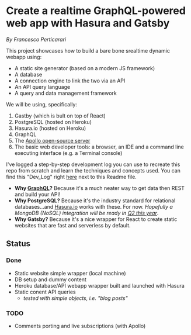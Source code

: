 # Create a realtime GraphQL-powered web app with Hasura and Gatsby #

*By Francesco Perticarari*

This project showcases how to build a bare bone srealtime dynamic webapp using:
* A static site generator (based on a modern JS framework)
* A database
* A connection engine to link the two via an API
* An API query language
* A query and data management framework

We will be using, specifically:
1. Gastby (which is bult on top of React)
2. PostgreSQL (hosted on Heroku)
3. Hasura.io (hosted on Heroku)
4. GraphQL
5. The [Apollo open-source server](https://www.apollographql.com/docs/intro/platform)
5. The basic web developer tools: a browser, an IDE and a command line executing interface (e.g. a Terminal console)

I've logged a step-by-step development log you can use to recreate this repo from scratch and learn the techniques and concepts used. You can find this "Dev_Log" right [here](Dev_Log.md) next to this Readme file.

* **Why [GraphQL](https://graphql.org/)?** Because it's a much neater way to get data then REST and build your API!
* **Why PostgreSQL?** Because it's the industry standard for relational databases...and [Hasura.io](https://hasura.io) works with these. For now. *Hopefully a MongoDB (NoSQL) integration will be ready in [Q2 this year](https://hasura.io/graphql/database/mongodb/)*.
* **Why Gatsby?** Because it's a nice wrapper for React to create static websites that are fast and serverless by default.

## Status ##

### Done ###
* Static website simple wrapper (local machine)
* DB setup and dummy content
* Heroku database/API webapp wrapper built and launched with Hasura
* Static conent API queries
  * *tested with simple objects, i.e. "blog posts"*

### TODO ###
* Comments porting and live subscriptions (with Apollo)

